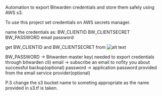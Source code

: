Automation to export Bitwarden credentials and store them safely using AWS s3.

To use this project set credentials on AWS secrets manager.

name the credentials as:
BW_CLIENTID 
BW_CLIENTSECRET
BW_PASSWORD
email
password

get BW_CLIENTID and BW_CLIENTSECRET from 
![alt text]((https://github.com/bharathiselvan451/Bitwarden_autobackup_aws/blob/main/API_keys.png))

BW_PASSWORD -> Bitwarden master key( needed to export credentials through bitwarden cli)
email -> subscribe an email to nofity you about successful backup(optional)
password -> application password provided from the email service provider(optional)

P.S change the s3 bucket name to someting appropriate as the name provided in s3.tf is taken.
